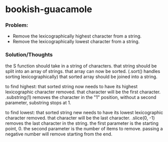 # bookish-guacamole

### Problem:
- Remove the lexicographically highest character from a string.
- Remove the lexicographically lowest character from a string.

### Solution/Thoughts
the S function should take in a string of characters.
that string should be split into an array of strings.
that array can now be sorted. (.sort() handles sorting lexicographically)
that sorted array should be joined into a string.

to find highest:
that sorted string now needs to have its highest lexicographic character removed. that character will be the first character.
.substring(1) removes the character in the "1" position, without a second parameter, substring stops at 1.

to find lowest:
that sorted string new needs to have its lowest lexicographic character removed. that character will be the last character.
.slice(0, -1) removes the last character in the string. the first parameter is the starting point, 0. the second parameter is the number of items to remove. passing a negative number will remove starting from the end.